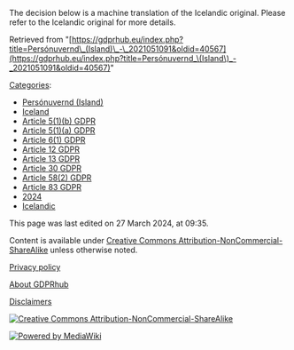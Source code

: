 The decision below is a machine translation of the Icelandic original. Please refer to the Icelandic original for more details.

Retrieved from "[https://gdprhub.eu/index.php?title=Persónuvernd\_(Island)\_-\_2021051091&oldid=40567](https://gdprhub.eu/index.php?title=Persónuvernd_\(Island\)_-_2021051091&oldid=40567)"

[Categories](/index.php?title=Special:Categories "Special:Categories"):

*   [Persónuvernd (Island)](/index.php?title=Category:Pers%C3%B3nuvernd_\(Island\) "Category:Persónuvernd (Island)")
*   [Iceland](/index.php?title=Category:Iceland "Category:Iceland")
*   [Article 5(1)(b) GDPR](/index.php?title=Category:Article_5\(1\)\(b\)_GDPR "Category:Article 5(1)(b) GDPR")
*   [Article 5(1)(a) GDPR](/index.php?title=Category:Article_5\(1\)\(a\)_GDPR "Category:Article 5(1)(a) GDPR")
*   [Article 6(1) GDPR](/index.php?title=Category:Article_6\(1\)_GDPR "Category:Article 6(1) GDPR")
*   [Article 12 GDPR](/index.php?title=Category:Article_12_GDPR "Category:Article 12 GDPR")
*   [Article 13 GDPR](/index.php?title=Category:Article_13_GDPR "Category:Article 13 GDPR")
*   [Article 30 GDPR](/index.php?title=Category:Article_30_GDPR "Category:Article 30 GDPR")
*   [Article 58(2) GDPR](/index.php?title=Category:Article_58\(2\)_GDPR "Category:Article 58(2) GDPR")
*   [Article 83 GDPR](/index.php?title=Category:Article_83_GDPR "Category:Article 83 GDPR")
*   [2024](/index.php?title=Category:2024 "Category:2024")
*   [Icelandic](/index.php?title=Category:Icelandic "Category:Icelandic")

This page was last edited on 27 March 2024, at 09:35.

Content is available under [Creative Commons Attribution-NonCommercial-ShareAlike](https://creativecommons.org/licenses/by-nc-sa/4.0/) unless otherwise noted.

[Privacy policy](/index.php?title=GDPRhub:Privacy_policy)

[About GDPRhub](/index.php?title=GDPRhub:About)

[Disclaimers](/index.php?title=GDPRhub:General_disclaimer)

[![Creative Commons Attribution-NonCommercial-ShareAlike](/resources/assets/licenses/cc-by-nc-sa.png)](https://creativecommons.org/licenses/by-nc-sa/4.0/)

[![Powered by MediaWiki](/resources/assets/poweredby_mediawiki_88x31.png)](https://www.mediawiki.org/)

